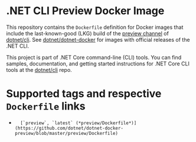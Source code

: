.NET CLI Preview Docker Image
====================

This repository contains the `Dockerfile` definition for Docker images that include the last-known-good (LKG) build of the [preview channel](https://github.com/dotnet/cli/blob/rel/1.0.0/Documentation/cli-installation-scenarios.md#channels) of [dotnet/cli]. See [dotnet/dotnet-docker](https://github.com/dotnet/dotnet-docker) for images with official releases of the .NET CLI.

This project is part of .NET Core command-line (CLI) tools. You can find samples, documentation, and getting started instructions for .NET Core CLI tools at the [dotnet/cli] repo.

# Supported tags and respective `Dockerfile` links

-       [`preview`, `latest` (*preview/Dockerfile*)](https://github.com/dotnet/dotnet-docker-preview/blob/master/preview/Dockerfile)

[dotnet/cli]: https://github.com/dotnet/cli

